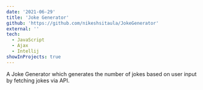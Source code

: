```yaml
---
date: '2021-06-29'
title: 'Joke Generator'
github: 'https://github.com/nikeshsitaula/JokeGenerator'
external: ''
tech:
  - JavaScript
  - Ajax
  - Intellij
showInProjects: true
---
```


A Joke Generator which generates the number of jokes based on user input by fetching jokes via API.
